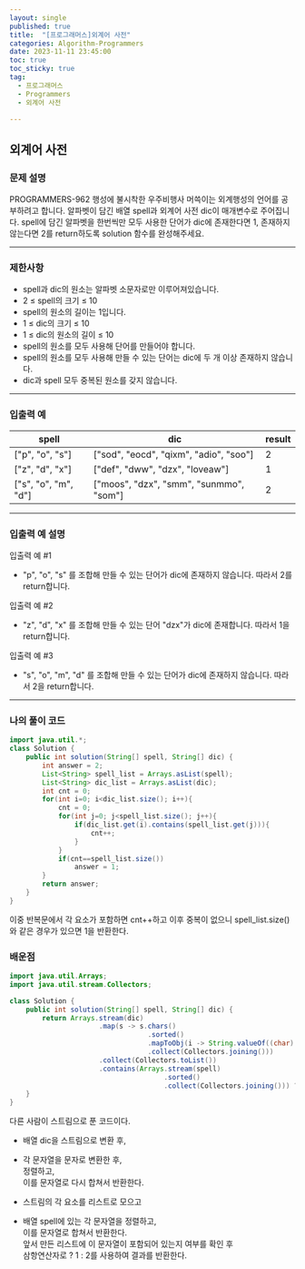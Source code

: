 ```yaml
---
layout: single
published: true
title:  "[프로그래머스]외계어 사전"
categories: Algorithm-Programmers
date: 2023-11-11 23:45:00
toc: true
toc_sticky: true
tag:   
  - 프로그래머스
  - Programmers
  - 외계어 사전

---
```


## 외계어 사전

### 문제 설명

PROGRAMMERS-962 행성에 불시착한 우주비행사 머쓱이는 외계행성의 언어를 공부하려고 합니다. 알파벳이 담긴 배열 spell과 외계어 사전 dic이 매개변수로 주어집니다. spell에 담긴 알파벳을 한번씩만 모두 사용한 단어가 dic에 존재한다면 1, 존재하지 않는다면 2를 return하도록 solution 함수를 완성해주세요.

----------------

### 제한사항

* spell과 dic의 원소는 알파벳 소문자로만 이루어져있습니다.
* 2 ≤ spell의 크기 ≤ 10
* spell의 원소의 길이는 1입니다.
* 1 ≤ dic의 크기 ≤ 10
* 1 ≤ dic의 원소의 길이 ≤ 10
* spell의 원소를 모두 사용해 단어를 만들어야 합니다.
* spell의 원소를 모두 사용해 만들 수 있는 단어는 dic에 두 개 이상 존재하지 않습니다.
* dic과 spell 모두 중복된 원소를 갖지 않습니다.

----------------

### 입출력 예

|spell|	dic|	result|
|---|---|---|
|["p", "o", "s"]|	["sod", "eocd", "qixm", "adio", "soo"]	|2|
|["z", "d", "x"]|	["def", "dww", "dzx", "loveaw"]|	1|
|["s", "o", "m", "d"]|	["moos", "dzx", "smm", "sunmmo", "som"]	|2|

----------------

### 입출력 예 설명

입출력 예 #1  

* "p", "o", "s" 를 조합해 만들 수 있는 단어가 dic에 존재하지 않습니다. 따라서 2를 return합니다.

  

입출력 예 #2  

* "z", "d", "x" 를 조합해 만들 수 있는 단어 "dzx"가 dic에 존재합니다. 따라서 1을 return합니다.

  
  
입출력 예 #3

* "s", "o", "m", "d" 를 조합해 만들 수 있는 단어가 dic에 존재하지 않습니다. 따라서 2을 return합니다.  
  


  
  

  

  

  

----------------

### 나의 풀이 코드

```java
import java.util.*;
class Solution {
    public int solution(String[] spell, String[] dic) {
        int answer = 2;
        List<String> spell_list = Arrays.asList(spell);
        List<String> dic_list = Arrays.asList(dic);
        int cnt = 0;
        for(int i=0; i<dic_list.size(); i++){
            cnt = 0;
            for(int j=0; j<spell_list.size(); j++){
                if(dic_list.get(i).contains(spell_list.get(j))){
                    cnt++;
                }
            }
            if(cnt==spell_list.size())
                answer = 1;
        }
        return answer;
    }
}
```
이중 반복문에서 각 요소가 포함하면 cnt++하고 이후 중복이 없으니 spell_list.size()와 같은 경우가 있으면 1을 반환한다.


### 배운점


```java
import java.util.Arrays;
import java.util.stream.Collectors;

class Solution {
    public int solution(String[] spell, String[] dic) {
        return Arrays.stream(dic)
                      .map(s -> s.chars()
                                  .sorted()
                                  .mapToObj(i -> String.valueOf((char) i))
                                  .collect(Collectors.joining()))
                      .collect(Collectors.toList())
                      .contains(Arrays.stream(spell)
                                      .sorted()
                                      .collect(Collectors.joining())) ? 1 : 2;
    }
}
```

다른 사람이 스트림으로 푼 코드이다. 

* 배열 dic을 스트림으로 변환 후,  
  
* 각 문자열을 문자로 변환한 후,  
  정렬하고,  
  이를 문자열로 다시 합쳐서 반환한다.  
  
* 스트림의 각 요소를 리스트로 모으고  
  
* 배열 spell에 있는 각 문자열을 정렬하고,  
  이를 문자열로 합쳐서 반환한다.  
  앞서 만든 리스트에 이 문자열이 포함되어 있는지 여부를 확인 후  
  삼항연산자로 ? 1 : 2를 사용하여 결과를 반환한다.  